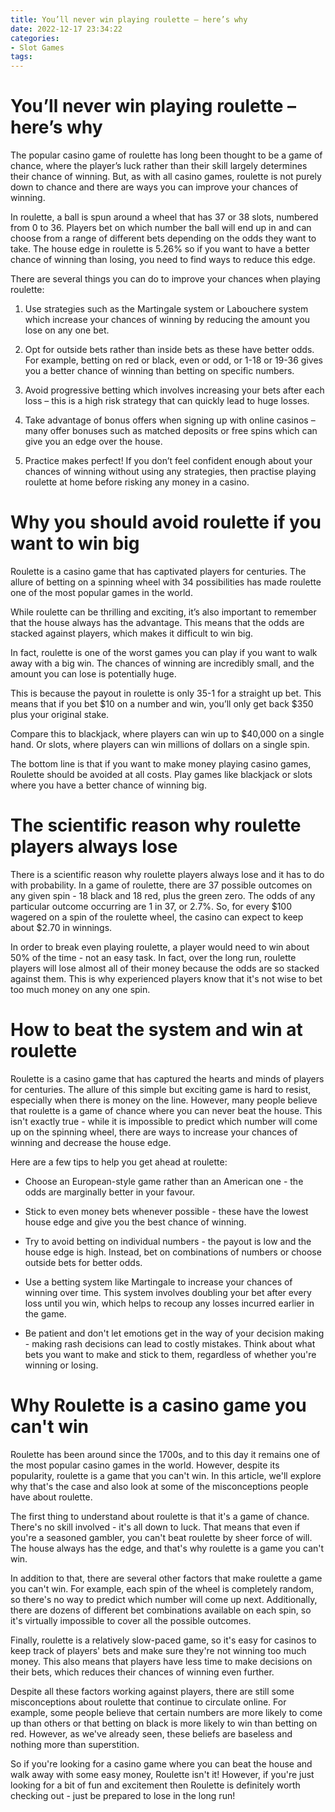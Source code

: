 ```yaml
---
title: You’ll never win playing roulette – here’s why
date: 2022-12-17 23:34:22
categories:
- Slot Games
tags:
---
```



# You’ll never win playing roulette – here’s why

The popular casino game of roulette has long been thought to be a game of chance, where the player’s luck rather than their skill largely determines their chance of winning. But, as with all casino games, roulette is not purely down to chance and there are ways you can improve your chances of winning.

In roulette, a ball is spun around a wheel that has 37 or 38 slots, numbered from 0 to 36. Players bet on which number the ball will end up in and can choose from a range of different bets depending on the odds they want to take. The house edge in roulette is 5.26% so if you want to have a better chance of winning than losing, you need to find ways to reduce this edge.

There are several things you can do to improve your chances when playing roulette:

1) Use strategies such as the Martingale system or Labouchere system which increase your chances of winning by reducing the amount you lose on any one bet.

2) Opt for outside bets rather than inside bets as these have better odds. For example, betting on red or black, even or odd, or 1-18 or 19-36 gives you a better chance of winning than betting on specific numbers.

3) Avoid progressive betting which involves increasing your bets after each loss – this is a high risk strategy that can quickly lead to huge losses.

4) Take advantage of bonus offers when signing up with online casinos – many offer bonuses such as matched deposits or free spins which can give you an edge over the house.

5) Practice makes perfect! If you don’t feel confident enough about your chances of winning without using any strategies, then practise playing roulette at home before risking any money in a casino.

# Why you should avoid roulette if you want to win big

Roulette is a casino game that has captivated players for centuries. The allure of betting on a spinning wheel with 34 possibilities has made roulette one of the most popular games in the world.

While roulette can be thrilling and exciting, it’s also important to remember that the house always has the advantage. This means that the odds are stacked against players, which makes it difficult to win big.

In fact, roulette is one of the worst games you can play if you want to walk away with a big win. The chances of winning are incredibly small, and the amount you can lose is potentially huge.

This is because the payout in roulette is only 35-1 for a straight up bet. This means that if you bet $10 on a number and win, you’ll only get back $350 plus your original stake.

Compare this to blackjack, where players can win up to $40,000 on a single hand. Or slots, where players can win millions of dollars on a single spin.

The bottom line is that if you want to make money playing casino games, Roulette should be avoided at all costs. Play games like blackjack or slots where you have a better chance of winning big.

# The scientific reason why roulette players always lose

There is a scientific reason why roulette players always lose and it has to do with probability. In a game of roulette, there are 37 possible outcomes on any given spin - 18 black and 18 red, plus the green zero. The odds of any particular outcome occurring are 1 in 37, or 2.7%. So, for every $100 wagered on a spin of the roulette wheel, the casino can expect to keep about $2.70 in winnings.

In order to break even playing roulette, a player would need to win about 50% of the time - not an easy task. In fact, over the long run, roulette players will lose almost all of their money because the odds are so stacked against them. This is why experienced players know that it's not wise to bet too much money on any one spin.

# How to beat the system and win at roulette

Roulette is a casino game that has captured the hearts and minds of players for centuries. The allure of this simple but exciting game is hard to resist, especially when there is money on the line. However, many people believe that roulette is a game of chance where you can never beat the house. This isn't exactly true - while it is impossible to predict which number will come up on the spinning wheel, there are ways to increase your chances of winning and decrease the house edge.

Here are a few tips to help you get ahead at roulette:

- Choose an European-style game rather than an American one - the odds are marginally better in your favour.

- Stick to even money bets whenever possible - these have the lowest house edge and give you the best chance of winning.

- Try to avoid betting on individual numbers - the payout is low and the house edge is high. Instead, bet on combinations of numbers or choose outside bets for better odds.

- Use a betting system like Martingale to increase your chances of winning over time. This system involves doubling your bet after every loss until you win, which helps to recoup any losses incurred earlier in the game.

- Be patient and don't let emotions get in the way of your decision making - making rash decisions can lead to costly mistakes. Think about what bets you want to make and stick to them, regardless of whether you're winning or losing.

# Why Roulette is a casino game you can't win

Roulette has been around since the 1700s, and to this day it remains one of the most popular casino games in the world. However, despite its popularity, roulette is a game that you can't win. In this article, we'll explore why that's the case and also look at some of the misconceptions people have about roulette.

The first thing to understand about roulette is that it's a game of chance. There's no skill involved - it's all down to luck. That means that even if you're a seasoned gambler, you can't beat roulette by sheer force of will. The house always has the edge, and that's why roulette is a game you can't win.

In addition to that, there are several other factors that make roulette a game you can't win. For example, each spin of the wheel is completely random, so there's no way to predict which number will come up next. Additionally, there are dozens of different bet combinations available on each spin, so it's virtually impossible to cover all the possible outcomes.

Finally, roulette is a relatively slow-paced game, so it's easy for casinos to keep track of players' bets and make sure they're not winning too much money. This also means that players have less time to make decisions on their bets, which reduces their chances of winning even further.

Despite all these factors working against players, there are still some misconceptions about roulette that continue to circulate online. For example, some people believe that certain numbers are more likely to come up than others or that betting on black is more likely to win than betting on red. However, as we've already seen, these beliefs are baseless and nothing more than superstition.

So if you're looking for a casino game where you can beat the house and walk away with some easy money, Roulette isn't it! However, if you're just looking for a bit of fun and excitement then Roulette is definitely worth checking out - just be prepared to lose in the long run!